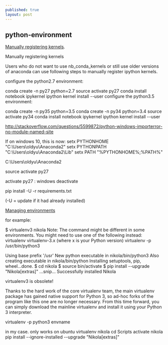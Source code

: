 ```yaml
---
published: true
layout: post
---
```

## python-environment

[Manually registering kernels](http://stackoverflow.com/questions/30492623/using-both-python-2-x-and-python-3-x-in-ipython-notebook). 


Manually registering kernels

Users who do not want to use nb_conda_kernels or still use older versions of anaconda can use following steps to manually register ipython kernels.

configure the python2.7 environment:

conda create -n py27 python=2.7
source activate py27
conda install notebook ipykernel
ipython kernel install --user
configure the python3.5 environment:

conda create -n py35 python=3.5
conda create -n py34 python=3.4
source activate py34
conda install notebook ipykernel
ipython kernel install --user

http://stackoverflow.com/questions/5599872/python-windows-importerror-no-module-named-site
	
If on windows 10, this is now: 
setx PYTHONHOME "C:\Users\oldyu\Anaconda2" 
setx PYTHONPATH "C:\Users\oldyu\Anaconda2\Lib" 
setx PATH "%PYTHONHOME%;%PATH%" 

C:\Users\oldyu\Anaconda2

source activate py27

activate py27 : windows
deactivate 


pip install -U -r requirements.txt 

(-U = update if it had already installed)


[Managing environments](http://conda.pydata.org/docs/using/envs.html)


for example:

$ virtualenv3 nikola
Note:
  The command might be different in some environments.
  You might need to use one of the following instead:
    virtualenv
    virtualenv-3.x (where x is your Python version)
    virtualenv -p /usr/bin/python3

Using base prefix '/usr'
New python executable in nikola/bin/python3
Also creating executable in nikola/bin/python
Installing setuptools, pip, wheel...done.
$ cd nikola
$ source bin/activate
$ pip install --upgrade "Nikola[extras]"
...snip...
Successfully installed Nikola

 virtualenv3 is obsolete!

Thanks to the hard work of the core virtualenv team, the main virtualenv package has gained native support for Python 3, so ad-hoc forks of the program like this one are no longer necessary. From this time forward, you can simply download the mainline virtualenv and install it using your Python 3 interpreter.

virtualenv -p python3 envname

in my case. only works on ubuntu
virtualenv nikola
cd Scripts
activate nikola
pip install --ignore-installed   --upgrade "Nikola[extras]"
